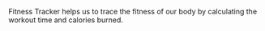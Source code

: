 Fitness Tracker helps us to trace the fitness of our body by calculating the workout time and calories burned. 
